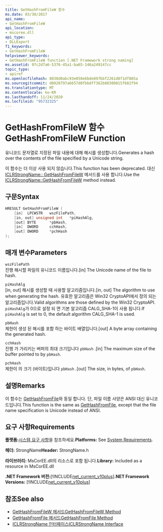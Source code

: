 ```yaml
---
title: GetHashFromFileW 함수
ms.date: 03/30/2017
api_name:
- GetHashFromFileW
api_location:
- mscoree.dll
api_type:
- DLLExport
f1_keywords:
- GetHashFromFileW
helpviewer_keywords:
- GetHashFromFileW function [.NET Framework strong naming]
ms.assetid: 97c2d7a6-5376-45a1-ba65-146a249147cc
topic_type:
- apiref
ms.openlocfilehash: 8038d0abc93e058e6bde897bbf2261d8f1df885a
ms.sourcegitcommit: d8020797a6657d0fbbdff362b80300815f682f94
ms.translationtype: MT
ms.contentlocale: ko-KR
ms.lasthandoff: 11/24/2020
ms.locfileid: "95732325"
---
```

# <a name="gethashfromfilew-function"></a><span data-ttu-id="4a6c1-102">GetHashFromFileW 함수</span><span class="sxs-lookup"><span data-stu-id="4a6c1-102">GetHashFromFileW Function</span></span>

<span data-ttu-id="4a6c1-103">유니코드 문자열로 지정된 파일 내용에 대해 해시를 생성합니다.</span><span class="sxs-lookup"><span data-stu-id="4a6c1-103">Generates a hash over the contents of the file specified by a Unicode string.</span></span>  
  
 <span data-ttu-id="4a6c1-104">이 함수는 더 이상 사용 되지 않습니다.</span><span class="sxs-lookup"><span data-stu-id="4a6c1-104">This function has been deprecated.</span></span> <span data-ttu-id="4a6c1-105">대신 [ICLRStrongName:: GetHashFromFileW](../hosting/iclrstrongname-gethashfromfilew-method.md) 메서드를 사용 합니다.</span><span class="sxs-lookup"><span data-stu-id="4a6c1-105">Use the [ICLRStrongName::GetHashFromFileW](../hosting/iclrstrongname-gethashfromfilew-method.md) method instead.</span></span>  
  
## <a name="syntax"></a><span data-ttu-id="4a6c1-106">구문</span><span class="sxs-lookup"><span data-stu-id="4a6c1-106">Syntax</span></span>  
  
```cpp  
HRESULT GetHashFromFileW (
    [in]  LPCWSTR   wszFilePath,  
    [in, out] unsigned int   *piHashAlg,  
    [out] BYTE      *pbHash,  
    [in]  DWORD     cchHash,  
    [out] DWORD     *pchHash  
);
```  
  
## <a name="parameters"></a><span data-ttu-id="4a6c1-107">매개 변수</span><span class="sxs-lookup"><span data-stu-id="4a6c1-107">Parameters</span></span>  

 `wszFilePath`  
 <span data-ttu-id="4a6c1-108">진행 해시할 파일의 유니코드 이름입니다.</span><span class="sxs-lookup"><span data-stu-id="4a6c1-108">[in] The Unicode name of the file to hash.</span></span>  
  
 `piHashAlg`  
 <span data-ttu-id="4a6c1-109">[in, out] 해시를 생성할 때 사용할 알고리즘입니다.</span><span class="sxs-lookup"><span data-stu-id="4a6c1-109">[in, out] The algorithm to use when generating the hash.</span></span> <span data-ttu-id="4a6c1-110">유효한 알고리즘은 Win32 CryptoAPI에서 정의 되는 알고리즘입니다.</span><span class="sxs-lookup"><span data-stu-id="4a6c1-110">Valid algorithms are those defined by the Win32 CryptoAPI.</span></span> <span data-ttu-id="4a6c1-111">`piHashAlg`가 0으로 설정 되 면 기본 알고리즘 CALG_SHA-1이 사용 됩니다.</span><span class="sxs-lookup"><span data-stu-id="4a6c1-111">If `piHashAlg` is set to 0, the default algorithm CALG_SHA-1 is used.</span></span>  
  
 `pbHash`  
 <span data-ttu-id="4a6c1-112">제한이 생성 된 해시를 포함 하는 바이트 배열입니다.</span><span class="sxs-lookup"><span data-stu-id="4a6c1-112">[out] A byte array containing the generated hash.</span></span>  
  
 `cchHash`  
 <span data-ttu-id="4a6c1-113">진행 가 가리키는 버퍼의 최대 크기입니다 `pbHash` .</span><span class="sxs-lookup"><span data-stu-id="4a6c1-113">[in] The maximum size of the buffer pointed to by `pbHash`.</span></span>  
  
 `pchHash`  
 <span data-ttu-id="4a6c1-114">제한이 의 크기 (바이트)입니다 `pbHash` .</span><span class="sxs-lookup"><span data-stu-id="4a6c1-114">[out] The size, in bytes, of `pbHash`.</span></span>  
  
## <a name="remarks"></a><span data-ttu-id="4a6c1-115">설명</span><span class="sxs-lookup"><span data-stu-id="4a6c1-115">Remarks</span></span>  

 <span data-ttu-id="4a6c1-116">이 함수는 [GetHashFromFile](gethashfromfile-function.md)와 동일 합니다. 단, 파일 이름 사양은 ANSI 대신 유니코드입니다.</span><span class="sxs-lookup"><span data-stu-id="4a6c1-116">This function is the same as [GetHashFromFile](gethashfromfile-function.md), except that the file name specification is Unicode instead of ANSI.</span></span>  
  
## <a name="requirements"></a><span data-ttu-id="4a6c1-117">요구 사항</span><span class="sxs-lookup"><span data-stu-id="4a6c1-117">Requirements</span></span>  

 <span data-ttu-id="4a6c1-118">**플랫폼:**[시스템 요구 사항](../../get-started/system-requirements.md)을 참조하세요.</span><span class="sxs-lookup"><span data-stu-id="4a6c1-118">**Platforms:** See [System Requirements](../../get-started/system-requirements.md).</span></span>  
  
 <span data-ttu-id="4a6c1-119">**헤더:** StrongName</span><span class="sxs-lookup"><span data-stu-id="4a6c1-119">**Header:** StrongName.h</span></span>  
  
 <span data-ttu-id="4a6c1-120">**라이브러리:** MsCorEE.dll의 리소스로 포함 됩니다.</span><span class="sxs-lookup"><span data-stu-id="4a6c1-120">**Library:** Included as a resource in MsCorEE.dll</span></span>  
  
 <span data-ttu-id="4a6c1-121">**.NET Framework 버전:**[!INCLUDE[net_current_v10plus](../../../../includes/net-current-v10plus-md.md)]</span><span class="sxs-lookup"><span data-stu-id="4a6c1-121">**.NET Framework Versions:** [!INCLUDE[net_current_v10plus](../../../../includes/net-current-v10plus-md.md)]</span></span>  
  
## <a name="see-also"></a><span data-ttu-id="4a6c1-122">참조</span><span class="sxs-lookup"><span data-stu-id="4a6c1-122">See also</span></span>

- [<span data-ttu-id="4a6c1-123">GetHashFromFileW 메서드</span><span class="sxs-lookup"><span data-stu-id="4a6c1-123">GetHashFromFileW Method</span></span>](../hosting/iclrstrongname-gethashfromfilew-method.md)
- [<span data-ttu-id="4a6c1-124">GetHashFromFile 메서드</span><span class="sxs-lookup"><span data-stu-id="4a6c1-124">GetHashFromFile Method</span></span>](../hosting/iclrstrongname-gethashfromfile-method.md)
- [<span data-ttu-id="4a6c1-125">ICLRStrongName 인터페이스</span><span class="sxs-lookup"><span data-stu-id="4a6c1-125">ICLRStrongName Interface</span></span>](../hosting/iclrstrongname-interface.md)
